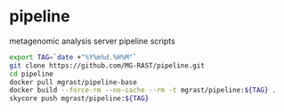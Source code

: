 # pipeline
metagenomic analysis server pipeline scripts 
```bash
export TAG=`date +"%Y%m%d.%H%M"`
git clone https://github.com/MG-RAST/pipeline.git
cd pipeline
docker pull mgrast/pipeline-base
docker build --force-rm --no-cache --rm -t mgrast/pipeline:${TAG} .
skycore push mgrast/pipeline:${TAG}
```
